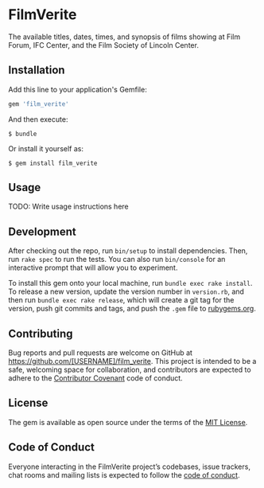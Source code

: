 # FilmVerite

The available titles, dates, times, and synopsis of films showing at Film Forum, IFC Center, and the Film Society of Lincoln Center.

## Installation

Add this line to your application's Gemfile:

```ruby
gem 'film_verite'
```

And then execute:

    $ bundle

Or install it yourself as:

    $ gem install film_verite

## Usage

TODO: Write usage instructions here

## Development

After checking out the repo, run `bin/setup` to install dependencies. Then, run `rake spec` to run the tests. You can also run `bin/console` for an interactive prompt that will allow you to experiment.

To install this gem onto your local machine, run `bundle exec rake install`. To release a new version, update the version number in `version.rb`, and then run `bundle exec rake release`, which will create a git tag for the version, push git commits and tags, and push the `.gem` file to [rubygems.org](https://rubygems.org).

## Contributing

Bug reports and pull requests are welcome on GitHub at https://github.com/[USERNAME]/film_verite. This project is intended to be a safe, welcoming space for collaboration, and contributors are expected to adhere to the [Contributor Covenant](http://contributor-covenant.org) code of conduct.

## License

The gem is available as open source under the terms of the [MIT License](https://opensource.org/licenses/MIT).

## Code of Conduct

Everyone interacting in the FilmVerite project’s codebases, issue trackers, chat rooms and mailing lists is expected to follow the [code of conduct](https://github.com/[USERNAME]/film_verite/blob/master/CODE_OF_CONDUCT.md).
